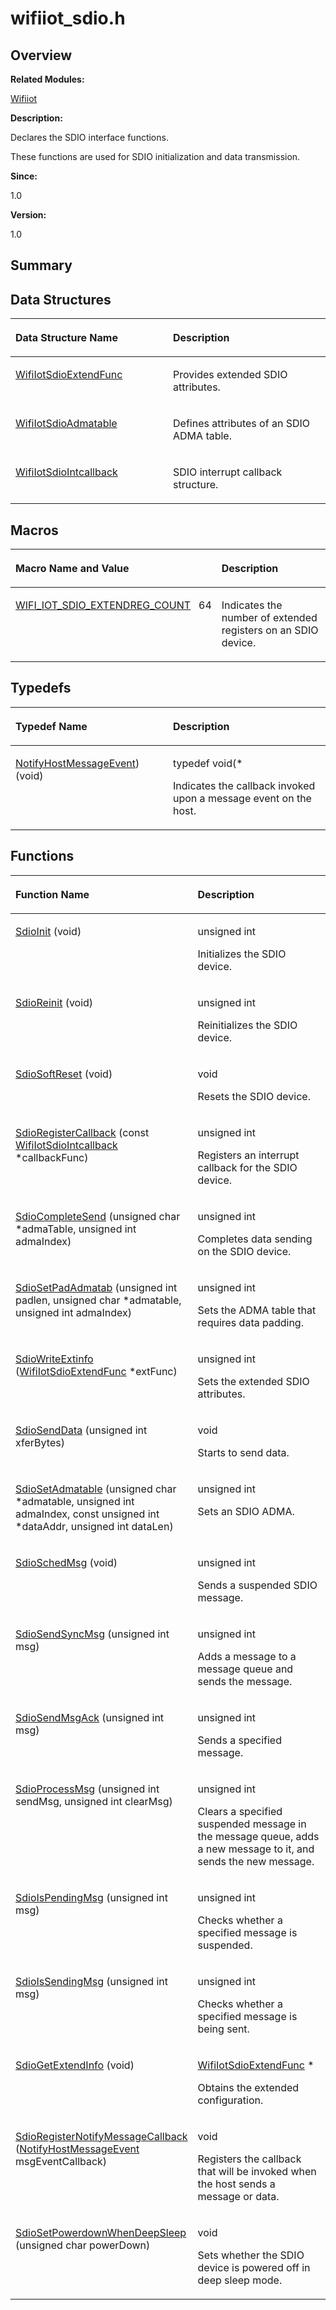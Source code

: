 # wifiiot\_sdio.h<a name="ZH-CN_TOPIC_0000001054595099"></a>

## **Overview**<a name="section570974626191856"></a>

**Related Modules:**

[Wifiiot](Wifiiot.md)

**Description:**

Declares the SDIO interface functions. 

These functions are used for SDIO initialization and data transmission. 

**Since:**

1.0

**Version:**

1.0

## **Summary**<a name="section753530560191856"></a>

## Data Structures<a name="nested-classes"></a>

<a name="table1298046344191856"></a>
<table><thead align="left"><tr id="row2025119091191856"><th class="cellrowborder" valign="top" width="50%" id="mcps1.1.3.1.1"><p id="p2006787447191856"><a name="p2006787447191856"></a><a name="p2006787447191856"></a>Data Structure Name</p>
</th>
<th class="cellrowborder" valign="top" width="50%" id="mcps1.1.3.1.2"><p id="p778205323191856"><a name="p778205323191856"></a><a name="p778205323191856"></a>Description</p>
</th>
</tr>
</thead>
<tbody><tr id="row1724056676191856"><td class="cellrowborder" valign="top" width="50%" headers="mcps1.1.3.1.1 "><p id="p960840943191856"><a name="p960840943191856"></a><a name="p960840943191856"></a><a href="WifiIotSdioExtendFunc.md">WifiIotSdioExtendFunc</a></p>
</td>
<td class="cellrowborder" valign="top" width="50%" headers="mcps1.1.3.1.2 "><p id="p970883816191856"><a name="p970883816191856"></a><a name="p970883816191856"></a>Provides extended SDIO attributes. </p>
</td>
</tr>
<tr id="row832681846191856"><td class="cellrowborder" valign="top" width="50%" headers="mcps1.1.3.1.1 "><p id="p672529293191856"><a name="p672529293191856"></a><a name="p672529293191856"></a><a href="WifiIotSdioAdmatable.md">WifiIotSdioAdmatable</a></p>
</td>
<td class="cellrowborder" valign="top" width="50%" headers="mcps1.1.3.1.2 "><p id="p327288398191856"><a name="p327288398191856"></a><a name="p327288398191856"></a>Defines attributes of an SDIO ADMA table. </p>
</td>
</tr>
<tr id="row528612650191856"><td class="cellrowborder" valign="top" width="50%" headers="mcps1.1.3.1.1 "><p id="p1786681748191856"><a name="p1786681748191856"></a><a name="p1786681748191856"></a><a href="WifiIotSdioIntcallback.md">WifiIotSdioIntcallback</a></p>
</td>
<td class="cellrowborder" valign="top" width="50%" headers="mcps1.1.3.1.2 "><p id="p313451112191856"><a name="p313451112191856"></a><a name="p313451112191856"></a>SDIO interrupt callback structure. </p>
</td>
</tr>
</tbody>
</table>

## Macros<a name="define-members"></a>

<a name="table1903743632191856"></a>
<table><thead align="left"><tr id="row147245563191856"><th class="cellrowborder" valign="top" width="50%" id="mcps1.1.3.1.1"><p id="p2118691992191856"><a name="p2118691992191856"></a><a name="p2118691992191856"></a>Macro Name and Value</p>
</th>
<th class="cellrowborder" valign="top" width="50%" id="mcps1.1.3.1.2"><p id="p634520737191856"><a name="p634520737191856"></a><a name="p634520737191856"></a>Description</p>
</th>
</tr>
</thead>
<tbody><tr id="row479764922191856"><td class="cellrowborder" valign="top" width="50%" headers="mcps1.1.3.1.1 "><p id="p497858152191856"><a name="p497858152191856"></a><a name="p497858152191856"></a><a href="Wifiiot.md#ga107279ca1341146ae076f8e08c10d1dc">WIFI_IOT_SDIO_EXTENDREG_COUNT</a>&nbsp;&nbsp;&nbsp;64</p>
</td>
<td class="cellrowborder" valign="top" width="50%" headers="mcps1.1.3.1.2 "><p id="p351457485191856"><a name="p351457485191856"></a><a name="p351457485191856"></a>Indicates the number of extended registers on an SDIO device. </p>
</td>
</tr>
</tbody>
</table>

## Typedefs<a name="typedef-members"></a>

<a name="table1076197914191856"></a>
<table><thead align="left"><tr id="row1775478469191856"><th class="cellrowborder" valign="top" width="50%" id="mcps1.1.3.1.1"><p id="p396002329191856"><a name="p396002329191856"></a><a name="p396002329191856"></a>Typedef Name</p>
</th>
<th class="cellrowborder" valign="top" width="50%" id="mcps1.1.3.1.2"><p id="p1939039124191856"><a name="p1939039124191856"></a><a name="p1939039124191856"></a>Description</p>
</th>
</tr>
</thead>
<tbody><tr id="row1337505744191856"><td class="cellrowborder" valign="top" width="50%" headers="mcps1.1.3.1.1 "><p id="p1133302331191856"><a name="p1133302331191856"></a><a name="p1133302331191856"></a><a href="Wifiiot.md#ga133bb67c0fa6e9dcab35f00edff68e58">NotifyHostMessageEvent</a>) (void)</p>
</td>
<td class="cellrowborder" valign="top" width="50%" headers="mcps1.1.3.1.2 "><p id="p1186958895191856"><a name="p1186958895191856"></a><a name="p1186958895191856"></a> typedef void(*&nbsp;</p>
<p id="p1068228501191856"><a name="p1068228501191856"></a><a name="p1068228501191856"></a>Indicates the callback invoked upon a message event on the host. </p>
</td>
</tr>
</tbody>
</table>

## Functions<a name="func-members"></a>

<a name="table850745450191856"></a>
<table><thead align="left"><tr id="row1111734442191856"><th class="cellrowborder" valign="top" width="50%" id="mcps1.1.3.1.1"><p id="p106035715191856"><a name="p106035715191856"></a><a name="p106035715191856"></a>Function Name</p>
</th>
<th class="cellrowborder" valign="top" width="50%" id="mcps1.1.3.1.2"><p id="p863697095191856"><a name="p863697095191856"></a><a name="p863697095191856"></a>Description</p>
</th>
</tr>
</thead>
<tbody><tr id="row779767322191856"><td class="cellrowborder" valign="top" width="50%" headers="mcps1.1.3.1.1 "><p id="p1679090442191856"><a name="p1679090442191856"></a><a name="p1679090442191856"></a><a href="Wifiiot.md#gaad3bec1e62fb695ed4b8f0627b3f4e84">SdioInit</a> (void)</p>
</td>
<td class="cellrowborder" valign="top" width="50%" headers="mcps1.1.3.1.2 "><p id="p958594571191856"><a name="p958594571191856"></a><a name="p958594571191856"></a>unsigned int&nbsp;</p>
<p id="p1526930300191856"><a name="p1526930300191856"></a><a name="p1526930300191856"></a>Initializes the SDIO device. </p>
</td>
</tr>
<tr id="row535330025191856"><td class="cellrowborder" valign="top" width="50%" headers="mcps1.1.3.1.1 "><p id="p846167486191856"><a name="p846167486191856"></a><a name="p846167486191856"></a><a href="Wifiiot.md#ga7093b6e5941cedd1d3fa706500fb3c66">SdioReinit</a> (void)</p>
</td>
<td class="cellrowborder" valign="top" width="50%" headers="mcps1.1.3.1.2 "><p id="p197196488191856"><a name="p197196488191856"></a><a name="p197196488191856"></a>unsigned int&nbsp;</p>
<p id="p1687484172191856"><a name="p1687484172191856"></a><a name="p1687484172191856"></a>Reinitializes the SDIO device. </p>
</td>
</tr>
<tr id="row1029225989191856"><td class="cellrowborder" valign="top" width="50%" headers="mcps1.1.3.1.1 "><p id="p838166926191856"><a name="p838166926191856"></a><a name="p838166926191856"></a><a href="Wifiiot.md#ga180aae06228682aee1e7ac335498c94f">SdioSoftReset</a> (void)</p>
</td>
<td class="cellrowborder" valign="top" width="50%" headers="mcps1.1.3.1.2 "><p id="p1703191067191856"><a name="p1703191067191856"></a><a name="p1703191067191856"></a>void&nbsp;</p>
<p id="p567609182191856"><a name="p567609182191856"></a><a name="p567609182191856"></a>Resets the SDIO device. </p>
</td>
</tr>
<tr id="row1760485709191856"><td class="cellrowborder" valign="top" width="50%" headers="mcps1.1.3.1.1 "><p id="p2022255439191856"><a name="p2022255439191856"></a><a name="p2022255439191856"></a><a href="Wifiiot.md#ga8d8b7169c2668a0be5f3870e12d41071">SdioRegisterCallback</a> (const <a href="WifiIotSdioIntcallback.md">WifiIotSdioIntcallback</a> *callbackFunc)</p>
</td>
<td class="cellrowborder" valign="top" width="50%" headers="mcps1.1.3.1.2 "><p id="p1200302670191856"><a name="p1200302670191856"></a><a name="p1200302670191856"></a>unsigned int&nbsp;</p>
<p id="p1192958254191856"><a name="p1192958254191856"></a><a name="p1192958254191856"></a>Registers an interrupt callback for the SDIO device. </p>
</td>
</tr>
<tr id="row72719481191856"><td class="cellrowborder" valign="top" width="50%" headers="mcps1.1.3.1.1 "><p id="p1450225611191856"><a name="p1450225611191856"></a><a name="p1450225611191856"></a><a href="Wifiiot.md#ga2615d7d406366292f8b2fd445d841971">SdioCompleteSend</a> (unsigned char *admaTable, unsigned int admaIndex)</p>
</td>
<td class="cellrowborder" valign="top" width="50%" headers="mcps1.1.3.1.2 "><p id="p389381829191856"><a name="p389381829191856"></a><a name="p389381829191856"></a>unsigned int&nbsp;</p>
<p id="p1051861650191856"><a name="p1051861650191856"></a><a name="p1051861650191856"></a>Completes data sending on the SDIO device. </p>
</td>
</tr>
<tr id="row1505090611191856"><td class="cellrowborder" valign="top" width="50%" headers="mcps1.1.3.1.1 "><p id="p280036595191856"><a name="p280036595191856"></a><a name="p280036595191856"></a><a href="Wifiiot.md#ga257b72a879ec478d9434d2a2a2a69281">SdioSetPadAdmatab</a> (unsigned int padlen, unsigned char *admatable, unsigned int admaIndex)</p>
</td>
<td class="cellrowborder" valign="top" width="50%" headers="mcps1.1.3.1.2 "><p id="p924354191191856"><a name="p924354191191856"></a><a name="p924354191191856"></a>unsigned int&nbsp;</p>
<p id="p1023993112191856"><a name="p1023993112191856"></a><a name="p1023993112191856"></a>Sets the ADMA table that requires data padding. </p>
</td>
</tr>
<tr id="row1134223407191856"><td class="cellrowborder" valign="top" width="50%" headers="mcps1.1.3.1.1 "><p id="p488033918191856"><a name="p488033918191856"></a><a name="p488033918191856"></a><a href="Wifiiot.md#ga79d11f1582ccd79d55e28c4a3c3896ad">SdioWriteExtinfo</a> (<a href="WifiIotSdioExtendFunc.md">WifiIotSdioExtendFunc</a> *extFunc)</p>
</td>
<td class="cellrowborder" valign="top" width="50%" headers="mcps1.1.3.1.2 "><p id="p260015344191856"><a name="p260015344191856"></a><a name="p260015344191856"></a>unsigned int&nbsp;</p>
<p id="p504048199191856"><a name="p504048199191856"></a><a name="p504048199191856"></a>Sets the extended SDIO attributes. </p>
</td>
</tr>
<tr id="row727547964191856"><td class="cellrowborder" valign="top" width="50%" headers="mcps1.1.3.1.1 "><p id="p1982763229191856"><a name="p1982763229191856"></a><a name="p1982763229191856"></a><a href="Wifiiot.md#ga5a38e3c0f2848972cbe736980ea6e355">SdioSendData</a> (unsigned int xferBytes)</p>
</td>
<td class="cellrowborder" valign="top" width="50%" headers="mcps1.1.3.1.2 "><p id="p856672693191856"><a name="p856672693191856"></a><a name="p856672693191856"></a>void&nbsp;</p>
<p id="p1474205635191856"><a name="p1474205635191856"></a><a name="p1474205635191856"></a>Starts to send data. </p>
</td>
</tr>
<tr id="row1840278548191856"><td class="cellrowborder" valign="top" width="50%" headers="mcps1.1.3.1.1 "><p id="p1591993505191856"><a name="p1591993505191856"></a><a name="p1591993505191856"></a><a href="Wifiiot.md#gadbd7176d96c0a92bc8dd3186d5e56044">SdioSetAdmatable</a> (unsigned char *admatable, unsigned int admaIndex, const unsigned int *dataAddr, unsigned int dataLen)</p>
</td>
<td class="cellrowborder" valign="top" width="50%" headers="mcps1.1.3.1.2 "><p id="p368023490191856"><a name="p368023490191856"></a><a name="p368023490191856"></a>unsigned int&nbsp;</p>
<p id="p310998694191856"><a name="p310998694191856"></a><a name="p310998694191856"></a>Sets an SDIO ADMA. </p>
</td>
</tr>
<tr id="row1499368369191856"><td class="cellrowborder" valign="top" width="50%" headers="mcps1.1.3.1.1 "><p id="p773525563191856"><a name="p773525563191856"></a><a name="p773525563191856"></a><a href="Wifiiot.md#ga6ce36235d20976c2f4668798de3fd0fb">SdioSchedMsg</a> (void)</p>
</td>
<td class="cellrowborder" valign="top" width="50%" headers="mcps1.1.3.1.2 "><p id="p1577621158191856"><a name="p1577621158191856"></a><a name="p1577621158191856"></a>unsigned int&nbsp;</p>
<p id="p39164521191856"><a name="p39164521191856"></a><a name="p39164521191856"></a>Sends a suspended SDIO message. </p>
</td>
</tr>
<tr id="row539898116191856"><td class="cellrowborder" valign="top" width="50%" headers="mcps1.1.3.1.1 "><p id="p1052060773191856"><a name="p1052060773191856"></a><a name="p1052060773191856"></a><a href="Wifiiot.md#ga475a381fc4b9357aee48386bd1825d28">SdioSendSyncMsg</a> (unsigned int msg)</p>
</td>
<td class="cellrowborder" valign="top" width="50%" headers="mcps1.1.3.1.2 "><p id="p386560680191856"><a name="p386560680191856"></a><a name="p386560680191856"></a>unsigned int&nbsp;</p>
<p id="p1779525623191856"><a name="p1779525623191856"></a><a name="p1779525623191856"></a>Adds a message to a message queue and sends the message. </p>
</td>
</tr>
<tr id="row1094352814191856"><td class="cellrowborder" valign="top" width="50%" headers="mcps1.1.3.1.1 "><p id="p1454484793191856"><a name="p1454484793191856"></a><a name="p1454484793191856"></a><a href="Wifiiot.md#gae8c8a1b4725d9f291fbf17e2760e5bb9">SdioSendMsgAck</a> (unsigned int msg)</p>
</td>
<td class="cellrowborder" valign="top" width="50%" headers="mcps1.1.3.1.2 "><p id="p1989812219191856"><a name="p1989812219191856"></a><a name="p1989812219191856"></a>unsigned int&nbsp;</p>
<p id="p1392673565191856"><a name="p1392673565191856"></a><a name="p1392673565191856"></a>Sends a specified message. </p>
</td>
</tr>
<tr id="row224530568191856"><td class="cellrowborder" valign="top" width="50%" headers="mcps1.1.3.1.1 "><p id="p76290585191856"><a name="p76290585191856"></a><a name="p76290585191856"></a><a href="Wifiiot.md#ga1e8370bf332882774ca34d6a9b4164b8">SdioProcessMsg</a> (unsigned int sendMsg, unsigned int clearMsg)</p>
</td>
<td class="cellrowborder" valign="top" width="50%" headers="mcps1.1.3.1.2 "><p id="p475982639191856"><a name="p475982639191856"></a><a name="p475982639191856"></a>unsigned int&nbsp;</p>
<p id="p1479731141191856"><a name="p1479731141191856"></a><a name="p1479731141191856"></a>Clears a specified suspended message in the message queue, adds a new message to it, and sends the new message. </p>
</td>
</tr>
<tr id="row413993814191856"><td class="cellrowborder" valign="top" width="50%" headers="mcps1.1.3.1.1 "><p id="p1097768192191856"><a name="p1097768192191856"></a><a name="p1097768192191856"></a><a href="Wifiiot.md#gafc188bce50a808f7ebd6641d01725602">SdioIsPendingMsg</a> (unsigned int msg)</p>
</td>
<td class="cellrowborder" valign="top" width="50%" headers="mcps1.1.3.1.2 "><p id="p1133927959191856"><a name="p1133927959191856"></a><a name="p1133927959191856"></a>unsigned int&nbsp;</p>
<p id="p412611338191856"><a name="p412611338191856"></a><a name="p412611338191856"></a>Checks whether a specified message is suspended. </p>
</td>
</tr>
<tr id="row162791983191856"><td class="cellrowborder" valign="top" width="50%" headers="mcps1.1.3.1.1 "><p id="p631585513191856"><a name="p631585513191856"></a><a name="p631585513191856"></a><a href="Wifiiot.md#ga5ee18bbecf0f451068e943f44ada8b9c">SdioIsSendingMsg</a> (unsigned int msg)</p>
</td>
<td class="cellrowborder" valign="top" width="50%" headers="mcps1.1.3.1.2 "><p id="p787726993191856"><a name="p787726993191856"></a><a name="p787726993191856"></a>unsigned int&nbsp;</p>
<p id="p1570974268191856"><a name="p1570974268191856"></a><a name="p1570974268191856"></a>Checks whether a specified message is being sent. </p>
</td>
</tr>
<tr id="row151182942191856"><td class="cellrowborder" valign="top" width="50%" headers="mcps1.1.3.1.1 "><p id="p605545143191856"><a name="p605545143191856"></a><a name="p605545143191856"></a><a href="Wifiiot.md#gac4b082298d466441c68e0e916f92dc03">SdioGetExtendInfo</a> (void)</p>
</td>
<td class="cellrowborder" valign="top" width="50%" headers="mcps1.1.3.1.2 "><p id="p1111850642191856"><a name="p1111850642191856"></a><a name="p1111850642191856"></a><a href="WifiIotSdioExtendFunc.md">WifiIotSdioExtendFunc</a> *&nbsp;</p>
<p id="p94762755191856"><a name="p94762755191856"></a><a name="p94762755191856"></a>Obtains the extended configuration. </p>
</td>
</tr>
<tr id="row990780187191856"><td class="cellrowborder" valign="top" width="50%" headers="mcps1.1.3.1.1 "><p id="p275385992191856"><a name="p275385992191856"></a><a name="p275385992191856"></a><a href="Wifiiot.md#gae8925d25b4fc160d0fa9760c28c87e84">SdioRegisterNotifyMessageCallback</a> (<a href="Wifiiot.md#ga133bb67c0fa6e9dcab35f00edff68e58">NotifyHostMessageEvent</a> msgEventCallback)</p>
</td>
<td class="cellrowborder" valign="top" width="50%" headers="mcps1.1.3.1.2 "><p id="p61351880191856"><a name="p61351880191856"></a><a name="p61351880191856"></a>void&nbsp;</p>
<p id="p2124667716191856"><a name="p2124667716191856"></a><a name="p2124667716191856"></a>Registers the callback that will be invoked when the host sends a message or data. </p>
</td>
</tr>
<tr id="row495022824191856"><td class="cellrowborder" valign="top" width="50%" headers="mcps1.1.3.1.1 "><p id="p1443087532191856"><a name="p1443087532191856"></a><a name="p1443087532191856"></a><a href="Wifiiot.md#gaa507e3ae762f43b644c716aa5385172a">SdioSetPowerdownWhenDeepSleep</a> (unsigned char powerDown)</p>
</td>
<td class="cellrowborder" valign="top" width="50%" headers="mcps1.1.3.1.2 "><p id="p1070065849191856"><a name="p1070065849191856"></a><a name="p1070065849191856"></a>void&nbsp;</p>
<p id="p432990987191856"><a name="p432990987191856"></a><a name="p432990987191856"></a>Sets whether the SDIO device is powered off in deep sleep mode. </p>
</td>
</tr>
</tbody>
</table>


